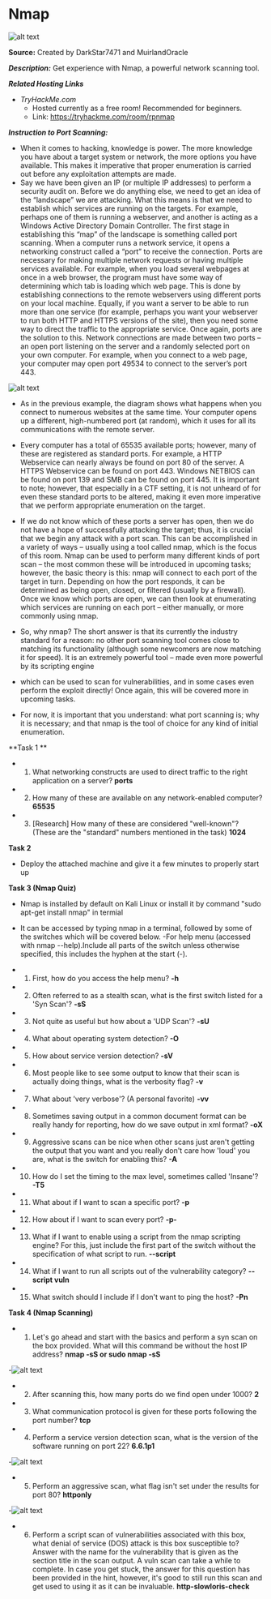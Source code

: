 # Nmap

![alt text](https://github.com/kashyap-source/nmap/blob/main/nmap.png)

**Source:** Created by  DarkStar7471 and  MuirlandOracle

***Description:***
   Get experience with Nmap, a powerful network scanning tool.
 
***Related Hosting Links***

- *TryHackMe.com*
  - Hosted currently as a free room! Recommended for beginners.
  - Link: https://tryhackme.com/room/rpnmap

***Instruction to Port Scanning:***
- When it comes to hacking, knowledge is power. The more knowledge you have about a target system or network, the more options you have available. This makes it imperative that proper enumeration is carried out before any exploitation attempts are made.
- Say we have been given an IP (or multiple IP addresses) to perform a security audit on. Before we do anything else, we need to get an idea of the “landscape” we are attacking. What this means is that we need to establish which services are running on the targets. For example, perhaps one of them is running a webserver, and another is acting as a Windows Active Directory Domain Controller. The first stage in establishing this “map” of the landscape is something called port scanning. When a computer runs a network service, it opens a networking construct called a “port” to receive the connection.  Ports are necessary for making multiple network requests or having multiple services available. For example, when you load several webpages at once in a web browser, the program must have some way of determining which tab is loading which web page. This is done by establishing connections to the remote webservers using different ports on your local machine. Equally, if you want a server to be able to run more than one service (for example, perhaps you want your webserver to run both HTTP and HTTPS versions of the site), then you need some way to direct the traffic to the appropriate service. Once again, ports are the solution to this. Network connections are made between two ports – an open port listening on the server and a randomly selected port on your own computer. For example, when you connect to a web page, your computer may open port 49534 to connect to the server’s port 443.

![alt text](https://github.com/kashyap-source/nmap/blob/main/ima/3XAfRpI.png) 

- As in the previous example, the diagram shows what happens when you connect to numerous websites at the same time. Your computer opens up a different, high-numbered port (at random), which it uses for all its communications with the remote server.

- Every computer has a total of 65535 available ports; however, many of these are registered as standard ports. For example, a HTTP Webservice can nearly always be found on port 80 of the server. A HTTPS Webservice can be found on port 443. Windows NETBIOS can be found on port 139 and SMB can be found on port 445. It is important to note; however, that especially in a CTF setting, it is not unheard of for even these standard ports to be altered, making it even more imperative that we perform appropriate enumeration on the target.

- If we do not know which of these ports a server has open, then we do not have a hope of successfully attacking the target; thus, it is crucial that we begin any attack with a port scan. This can be accomplished in a variety of ways – usually using a tool called nmap, which is the focus of this room. Nmap can be used to perform many different kinds of port scan – the most common these will be introduced in upcoming tasks; however, the basic theory is this: nmap will connect to each port of the target in turn. Depending on how the port responds, it can be determined as being open, closed, or filtered (usually by a firewall). Once we know which ports are open, we can then look at enumerating which services are running on each port – either manually, or more commonly using nmap.

- So, why nmap? The short answer is that its currently the industry standard for a reason: no other port scanning tool comes close to matching its functionality (although some newcomers are now matching it for speed). It is an extremely powerful tool – made even more powerful by its scripting engine

- which can be used to scan for vulnerabilities, and in some cases even perform the exploit directly! Once again, this will be covered more in upcoming tasks.

- For now, it is important that you understand: what port scanning is; why it is necessary; and that nmap is the tool of choice for any kind of initial enumeration.

**Task 1 **
- 1) What networking constructs are used to direct traffic to the right application on a server?
     **ports**

- 2) How many of these are available on any network-enabled computer?
    **65535**

- 3) [Research] How many of these are considered "well-known"? (These are the "standard" numbers mentioned in the task)
     **1024**

**Task 2**
- Deploy the attached machine and give it a few minutes to properly start up

**Task 3 (Nmap Quiz)**
- Nmap is installed by default on Kali Linux or install it by command "sudo apt-get install nmap" in termial
- It can be accessed by typing nmap in a terminal, followed by some of the switches which will be covered below.
-For help menu (accessed with nmap --help).Include all parts of the switch unless otherwise specified, this includes the hyphen at the start (-).

- 1) First, how do you access the help menu?
     **-h**
     
- 2) Often referred to as a stealth scan, what is the first switch listed for a 'Syn Scan'?
     **-sS**
     
- 3) Not quite as useful but how about a 'UDP Scan'?
    **-sU**

- 4) What about operating system detection?
     **-O**
     
- 5) How about service version detection? 
     **-sV** 
     
- 6) Most people like to see some output to know that their scan is actually doing things, what is the verbosity flag?
     **-v**
     
- 7) What about 'very verbose'? (A personal favorite)
     **-vv**
    
- 8) Sometimes saving output in a common document format can be really handy for reporting, how do we save output in xml format?
     **-oX**

- 9) Aggressive scans can be nice when other scans just aren't getting the output that you want and you really don't care how 'loud' you are, what is the switch for enabling this? 
     **-A**

- 10) How do I set the timing to the max level, sometimes called 'Insane'?
      **-T5**

- 11) What about if I want to scan a specific port?
      **-p**

- 12) How about if I want to scan every port?
      **-p-**

- 13) What if I want to enable using a script from the nmap scripting engine? For this, just include the first part of the switch without the specification of what script to run.
      **--script**

- 14) What if I want to run all scripts out of the vulnerability category? 
      **--script vuln**

- 15) What switch should I include if I don't want to ping the host?
      **-Pn**

**Task 4 (Nmap Scanning)**
- 1) Let's go ahead and start with the basics and perform a syn scan on the box provided. What will this command be without the host IP address?
     **nmap -sS or sudo nmap -sS**

-![alt text](https://github.com/kashyap-source/nmap/blob/main/ima/Screenshot_2020-08-31_02-11-14.png) 

- 2) After scanning this, how many ports do we find open under 1000?
      **2**

- 3) What communication protocol is given for these ports following the port number?
      **tcp**

- 4) Perform a service version detection scan, what is the version of the software running on port 22?
      **6.6.1p1**

-![alt text](https://github.com/kashyap-source/nmap/blob/main/ima/Screenshot%202020-11-04%2010_13_04.png) 

- 5) Perform an aggressive scan, what flag isn't set under the results for port 80?
      **httponly**

-![alt text](https://github.com/kashyap-source/nmap/blob/main/ima/Screenshot%202020-11-04%2013_46_50.png) 

- 6) Perform a script scan of vulnerabilities associated with this box, what denial of service (DOS) attack is this box susceptible to? Answer with the name for the vulnerability that is given as the section title in the scan output. A vuln scan can take a while to complete. In case you get stuck, the answer for this question has been provided in the hint, however, it's good to still run this scan and get used to using it as it can be invaluable. 
     **http-slowloris-check**

  

   




